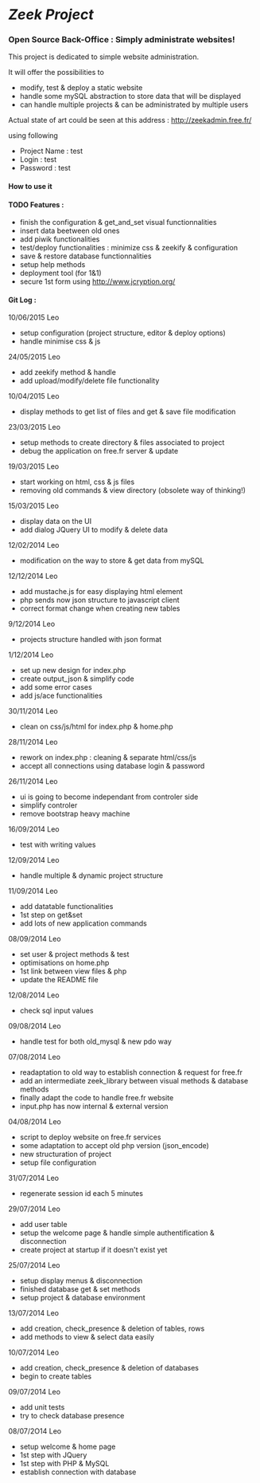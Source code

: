 # *Zeek Project*
### Open Source Back-Office : Simply administrate websites!

This project is dedicated to simple website administration.

It will offer the possibilities to
- modify, test & deploy a static website
- handle some mySQL abstraction to store data that will be displayed
- can handle multiple projects & can be administrated by multiple users

Actual state of art could be seen at this address : http://zeekadmin.free.fr/

using following

 - Project Name : test
 - Login : test
 - Password : test

#### How to use it

#### TODO Features :
 - finish the configuration & get_and_set visual functionnalities
 - insert data beetween old ones
 - add piwik functionalities
 - test/deploy functionalities : minimize css & zeekify & configuration
 - save & restore database functionnalities
 - setup help methods
 - deployment tool (for 1&1)
 - secure 1st form using http://www.jcryption.org/

#### Git Log :
10/06/2015 Leo
 * setup configuration (project structure, editor & deploy options)
 * handle minimise css & js

24/05/2015 Leo
 * add zeekify method & handle
 * add upload/modify/delete file functionality

10/04/2015 Leo
 * display methods to get list of files and get & save file modification

23/03/2015 Leo
 * setup methods to create directory & files associated to project
 * debug the application on free.fr server & update

19/03/2015 Leo
 * start working on html, css & js files
 * removing old commands & view directory (obsolete way of thinking!)

15/03/2015 Leo
 * display data on the UI
 * add dialog JQuery UI to modify & delete data

12/02/2014 Leo
 * modification on the way to store & get data from mySQL

12/12/2014 Leo
 * add mustache.js for easy displaying html element
 * php sends now json structure to javascript client
 * correct format change when creating new tables

9/12/2014 Leo
 * projects structure handled with json format

1/12/2014 Leo
 * set up new design for index.php
 * create output_json & simplify code
 * add some error cases
 * add js/ace functionalities

30/11/2014 Leo
 * clean on css/js/html for index.php & home.php

28/11/2014 Leo
 * rework on index.php : cleaning & separate html/css/js
 * accept all connections using database login & password

26/11/2014 Leo
 * ui is going to become independant from controler side
 * simplify controler
 * remove bootstrap heavy machine

16/09/2014 Leo
 * test with writing values

12/09/2014 Leo
 * handle multiple & dynamic project structure

11/09/2014 Leo
 * add datatable functionalities
 * 1st step on get&set
 * add lots of new application commands

08/09/2014 Leo
 * set user & project methods & test
 * optimisations on home.php
 * 1st link between view files & php
 * update the README file

12/08/2014 Leo
 * check sql input values

09/08/2014 Leo
 * handle test for both old_mysql & new pdo way

07/08/2014 Leo
 * readaptation to old way to establish connection & request for free.fr
 * add an intermediate zeek_library between visual methods & database methods
 * finally adapt the code to handle free.fr website
 * input.php has now internal & external version

04/08/2014 Leo
 * script to deploy website on free.fr services
 * some adaptation to accept old php version (json_encode)
 * new structuration of project
 * setup file configuration

31/07/2014 Leo
 * regenerate session id each 5 minutes

29/07/2014 Leo
 * add user table
 * setup the welcome page & handle simple authentification & disconnection
 * create project at startup if it doesn't exist yet

25/07/2014 Leo
 * setup display menus & disconnection
 * finished database get & set methods
 * setup project & database environment

13/07/2014 Leo
 * add creation, check_presence & deletion of tables, rows
 * add methods to view & select data easily

10/07/2014 Leo
 * add creation, check_presence & deletion of databases
 * begin to create tables

09/07/2014 Leo
 * add unit tests
 * try to check database presence

08/07/2O14 Leo
 * setup welcome & home page
 * 1st step with JQuery
 * 1st step with PHP & MySQL
 * establish connection with database
